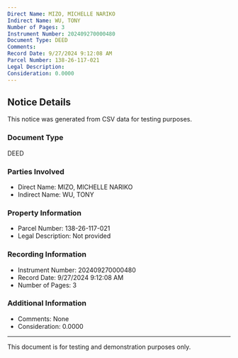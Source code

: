 ```yaml
---
Direct Name: MIZO, MICHELLE NARIKO
Indirect Name: WU, TONY
Number of Pages: 3
Instrument Number: 202409270000480
Document Type: DEED
Comments: 
Record Date: 9/27/2024 9:12:08 AM
Parcel Number: 138-26-117-021
Legal Description: 
Consideration: 0.0000
---
```


## Notice Details

This notice was generated from CSV data for testing purposes.

### Document Type
DEED

### Parties Involved
- Direct Name: MIZO, MICHELLE NARIKO
- Indirect Name: WU, TONY

### Property Information
- Parcel Number: 138-26-117-021
- Legal Description: Not provided

### Recording Information
- Instrument Number: 202409270000480
- Record Date: 9/27/2024 9:12:08 AM
- Number of Pages: 3

### Additional Information
- Comments: None
- Consideration: 0.0000

---

This document is for testing and demonstration purposes only.
